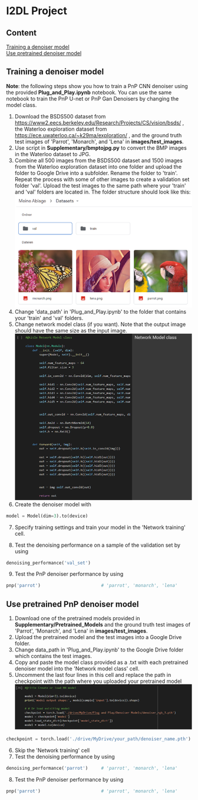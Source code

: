 # I2DL Project

## Content

[Training a denoiser model](#training-a-denoiser-model) <br/>
[Use pretrained denoiser model](#use-pretrained-denoiser-model) <br/>

## Training a denoiser model
**Note**: the following steps show you how to train a PnP CNN denoiser using the provided **Plug_and_Play.ipynb** notebook. You can use the same notebook to train the PnP U-net or PnP Gan Denoisers by changing the model class.

1) Download the BSDS500 dataset from https://www2.eecs.berkeley.edu/Research/Projects/CS/vision/bsds/ , the Waterloo exploration dataset from https://ece.uwaterloo.ca/~k29ma/exploration/ , and the ground truth test images of 'Parrot', 'Monarch', and 'Lena' in **images/test_images**. 
2) Use script in **Supplementary/bmptojpg.py** to convert the BMP images in the Waterloo dataset to JPG.
3) Combine all 500 images from the BSDS500 dataset and 1500 images from the Waterloo exploration dataset into one folder and upload the folder to Google Drive into a subfolder.  Rename the folder to 'train'. Repeat the process with some of other images to create a validation set folder 'val'. Upload the test images to the same path where your 'train' and 'val' folders are located in. The folder structure should look like this:
![](images/folder_structure.png?raw=true)
4) Change 'data_path' in 'Plug_and_Play.ipynb' to the folder that contains your 'train' and 'val' folders.
5) Change network model class (if you want). Note that the output image should have the same size as the input image.
![](images/nn_class.png?raw=true)
6) Create the denoiser model with 
```python 
model = Model(dim=3).to(device)
````
7) Specify training settings and train your model in the 'Network training' cell.

8) Test the denoising performance on a sample of the validation set by using
```python
denoising_performance('val_set')
```
9) Test the PnP denoiser performance by using
```python
pnp('parrot')                       # 'parrot', 'monarch', 'lena'
```

## Use pretrained PnP denoiser model

1) Download one of the pretrained models provided in **Supplementary/Pretrained_Models** and the ground truth test images of 'Parrot', 'Monarch', and 'Lena' in **images/test_images**.
2) Upload the pretrained model and the test images into a Google Drive folder.
3) Change data_path in 'Plug_and_Play.ipynb' to the Google Drive folder which contains the test images.
4) Copy and paste the model class provided as a .txt with each pretrained denoiser model into the 'Network model class' cell.
5) Uncomment the last four lines in this cell and replace the path in checkpoint with the path where you uploaded your pretrained model
![](images/Load_NN_Model.png?raw=true)
```python
checkpoint = torch.load('./drive/MyDrive/your_path/denoiser_name.pth')
```
6) Skip the 'Network training' cell
7) Test the denoising performance by using
```python
denoising_performance('parrot')     # 'parrot', 'monarch', 'lena'
```
8) Test the PnP denoiser performance by using
```python
pnp('parrot')                       # 'parrot', 'monarch', 'lena'
``` 


